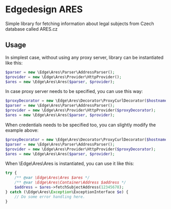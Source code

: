 # Edgedesign ARES
Simple library for fetching information about legal subjects from Czech database called ARES.cz

## Usage

In simplest case, without using any proxy server, library can be instantiated like this:
```php
$parser = new \Edge\Ares\Parser\AddressParser();
$provider = new \Edge\Ares\Provider\HttpProvider();
$ares = new \Edge\Ares\Ares($parser, $provider);
```

In case proxy server needs to be specified, you can use this way:
```php
$proxyDecorator = new \Edge\Ares\Decorator\ProxyCurlDecorator($hostname, $proxy);
$parser = new \Edge\Ares\Parser\AddressParser();
$provider = new \Edge\Ares\Provider\HttpProvider($proxyDecorator);
$ares = new \Edge\Ares\Ares($parser, $provider);
```

When credentials needs to be specified too, you can slightly modify the example above:
```php
$proxyDecorator = new \Edge\Ares\Decorator\ProxyCurlDecorator($hostname, $proxy, $username, $password);
$parser = new \Edge\Ares\Parser\AddressParser();
$provider = new \Edge\Ares\Provider\HttpProvider($proxyDecorator);
$ares = new \Edge\Ares\Ares($parser, $provider);
```

When \Edge\Ares\Ares is instantiated, you can use it like this:
```php
try {
    /** @var \Edge\Ares\Ares $ares */
    /** @var \Edge\Ares\Container\Address $address */
    $address = $ares->fetchSubjectAddress(12345678);
} catch (\Edge\Ares\Exception\ExceptionInterface $e) {
    // Do some error handling here.
}
```